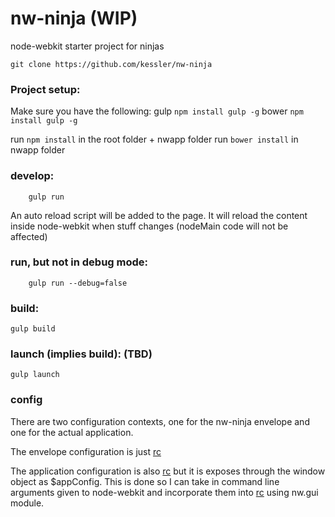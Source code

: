 nw-ninja (WIP)
==============

node-webkit starter project for ninjas

```
git clone https://github.com/kessler/nw-ninja
```

### Project setup:
Make sure you have the following:
gulp `npm install gulp -g`
bower `npm install gulp -g`

run `npm install` in the root folder + nwapp folder
run `bower install` in nwapp folder

### develop:
```
	gulp run
```
An auto reload script will be added to the page. It will reload the content inside node-webkit when stuff changes (nodeMain code will not be affected)

### run, but not in debug mode:
```
	gulp run --debug=false
```
### build:
```
gulp build
```
### launch (implies build): (TBD)
```
gulp launch
```

### config

There are two configuration contexts, one for the nw-ninja envelope and one for the actual application.

The envelope configuration is just [rc](https://github.com/dominictarr/rc)

The application configuration is also [rc](https://github.com/dominictarr/rc) but it is exposes through the window object as $appConfig. This is done so I can take in command line arguments given to node-webkit and incorporate them into [rc](https://github.com/dominictarr/rc) using nw.gui module.
